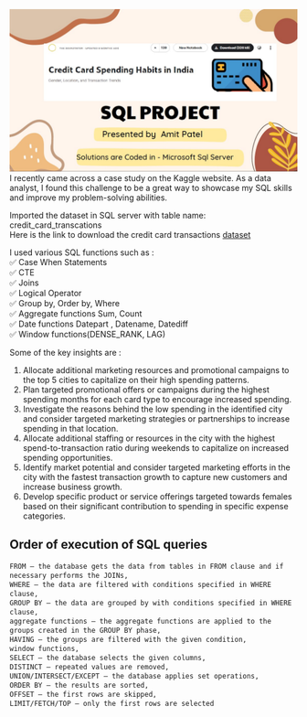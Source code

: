 ![custom](https://github.com/AmitPatel-analyst/SQL-Case-Study/blob/main/Credit%20card%20spending%20habits%20in%20India/Credit%20Card%20Image.jpg)
I recently came across a case study on the Kaggle website. As a data analyst, I found this challenge to be a great way to showcase my SQL skills and improve my problem-solving abilities.

Imported the dataset in SQL server with table name: credit_card_transcations             
Here is the link to download the credit card transactions [dataset](https://lnkd.in/dBkkCw2n)          
             

I used various SQL functions such as :                               
✅ Case When Statements           
✅ CTE            
✅ Joins         
✅ Logical Operator              
✅ Group by, Order by, Where         
✅ Aggregate functions Sum, Count                
✅ Date functions Datepart , Datename, Datediff               
✅ Window functions(DENSE_RANK, LAG) 
                   
Some of the key insights are :
1) Allocate additional marketing resources and promotional campaigns to the top 5 cities to capitalize on their high spending patterns.
2) Plan targeted promotional offers or campaigns during the highest spending months for each card type to encourage increased spending.
3) Investigate the reasons behind the low spending in the identified city and consider targeted marketing strategies or partnerships to increase spending in that location.
4) Allocate additional staffing or resources in the city with the highest spend-to-transaction ratio during weekends to capitalize on increased spending opportunities.
5) Identify market potential and consider targeted marketing efforts in the city with the fastest transaction growth to capture new customers and increase business growth.
6) Develop specific product or service offerings targeted towards females based on their significant contribution to spending in specific expense categories.

## Order of execution of SQL queries

```
FROM – the database gets the data from tables in FROM clause and if necessary performs the JOINs,
WHERE – the data are filtered with conditions specified in WHERE clause,
GROUP BY – the data are grouped by with conditions specified in WHERE clause,
aggregate functions – the aggregate functions are applied to the groups created in the GROUP BY phase,
HAVING – the groups are filtered with the given condition,
window functions,
SELECT – the database selects the given columns,
DISTINCT – repeated values are removed,
UNION/INTERSECT/EXCEPT – the database applies set operations,
ORDER BY – the results are sorted,
OFFSET – the first rows are skipped,
LIMIT/FETCH/TOP – only the first rows are selected
```

